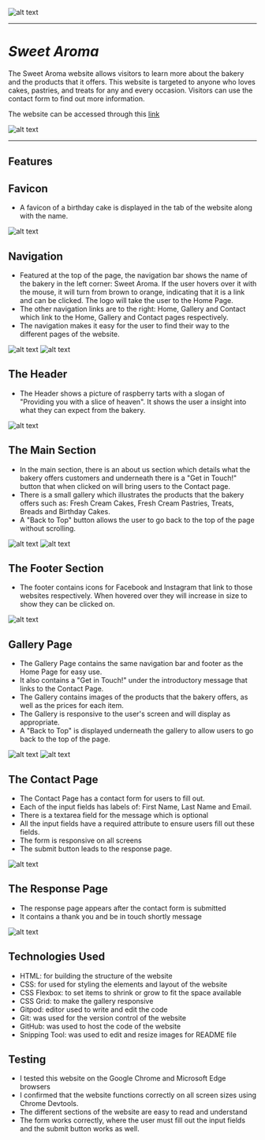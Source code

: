 ![alt text](documentation/sweet-aroma-logo.png)

---

# *Sweet Aroma* 

The Sweet Aroma website allows visitors to learn more about the bakery and the products that it offers. This website is targeted to anyone who loves cakes, pastries, and treats for any and every occasion. Visitors can use the contact form to find out more information.

The website can be accessed through this [link](https://alison546.github.io/sweet-aroma/)

![alt text](documentation/sweet-aroma-responsive.png)

---

## Features
## Favicon
* A favicon of a birthday cake is displayed in the tab of the website along with the name.

![alt text](documentation/sweet-aroma-favicon.png)

## Navigation 
* Featured at the top of the page, the navigation bar shows the name of the bakery in the left corner: Sweet Aroma. If the user hovers over it with the mouse, it will turn from brown to orange, indicating that it is a link and can be clicked. The logo will take the user to the Home Page.
* The other navigation links are to the right: Home, Gallery and Contact which link to the Home, Gallery and Contact pages respectively. 
* The navigation makes it easy for the user to find their way to the different pages of the website.


![alt text](documentation/sweet-aroma-navigation.png)
![alt text](documentation/sweet-aroma-logo-hover.png)

## The Header
* The Header shows a picture of raspberry tarts with a slogan of "Providing you with a slice of heaven". It shows the user  a insight into what they can expect from the bakery.

![alt text](documentation/sweet-aroma-header.png)

## The Main Section
* In the main section, there is an about us section which details what the bakery offers customers and underneath there is a "Get in Touch!" button that when clicked on will bring users to the Contact page.
* There is a small gallery which illustrates the products that the bakery offers such as: Fresh Cream Cakes, Fresh Cream Pastries, Treats, Breads and Birthday Cakes.
* A "Back to Top" button allows the user to go back to the top of the page without scrolling.


![alt text](documentation/sweet-aroma-about-us.png)
![alt text](documentation/sweet-aroma-small-gallery.png)

## The Footer Section
* The footer contains icons for Facebook and Instagram that link to those websites respectively. When hovered over they will increase in size to show they can be clicked on. 

![alt text](documentation/sweet-aroma-footer.png)

## Gallery Page
* The Gallery Page contains the same navigation bar and footer as the Home Page for easy use.
* It also contains a "Get in Touch!" under the introductory message that links to the Contact Page.
* The Gallery contains images of the products that the bakery offers, as well as the prices for each item.
* The Gallery is responsive to the user's screen and will display as appropriate.
* A "Back to Top" is displayed underneath the gallery to allow users to go back to the top of the page.

![alt text](documentation/sweet-aroma-gallery-1.png)
![alt text](documentation/sweet-aroma-gallery-2.png)


## The Contact Page 
* The Contact Page has a contact form for users to fill out.
* Each of the input fields has labels of: First Name, Last Name and Email.
* There is a textarea field for the message which is optional
* All the input fields have a required attribute to ensure users fill out these fields.
* The form is responsive on all screens
* The submit button leads to the response page.

![alt text](documentation/sweet-aroma-contact-form.png)

## The Response Page 
* The response page appears after the contact form is submitted
* It contains a thank you and be in touch shortly message

![alt text](documentation/sweet-aroma-response-form.png)

## Technologies Used 
* HTML: for building the structure of the website
* CSS: for used for styling the elements and layout of the website
* CSS Flexbox: to set items to shrink or grow to fit the space available
* CSS Grid: to make the gallery responsive
* Gitpod: editor used to write and edit the code
* Git: was used for the version control of the website
* GitHub: was used to host the code of the website
* Snipping Tool: was used to edit and resize images for README file


## Testing 
* I tested this website on the Google Chrome and Microsoft Edge browsers
* I confirmed that the website functions correctly on all screen sizes using Chrome Devtools.
* The different sections of the website are easy to read and understand
* The form works correctly, where the user must fill out the input fields and the submit button works as well.

